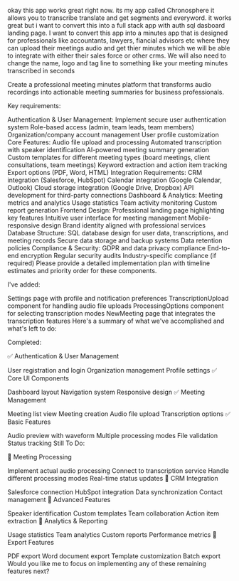okay this app works great right now. its my app called Chronosphere it allows you to transcribe translate and get segments and everyword. it works great but i want to convert this into a full stack app with auth sql dasboard landing page. I want to convert this app into a minutes app that is designed for professionals like accountants, lawyers, fiancial advisors etc where they can upload their meetings audio and get thier minutes which we will be able to integrate with either their sales force or other crms. We will also need to change the name, logo and tag line to something like your meeting minutes transcribed in seconds

Create a professional meeting minutes platform that transforms audio recordings into actionable meeting summaries for business professionals.

Key requirements:

Authentication & User Management:
Implement secure user authentication system
Role-based access (admin, team leads, team members)
Organization/company account management
User profile customization
Core Features:
Audio file upload and processing
Automated transcription with speaker identification
AI-powered meeting summary generation
Custom templates for different meeting types (board meetings, client consultations, team meetings)
Keyword extraction and action item tracking
Export options (PDF, Word, HTML)
Integration Requirements:
CRM integration (Salesforce, HubSpot)
Calendar integration (Google Calendar, Outlook)
Cloud storage integration (Google Drive, Dropbox)
API development for third-party connections
Dashboard & Analytics:
Meeting metrics and analytics
Usage statistics
Team activity monitoring
Custom report generation
Frontend Design:
Professional landing page highlighting key features
Intuitive user interface for meeting management
Mobile-responsive design
Brand identity aligned with professional services
Database Structure:
SQL database design for user data, transcriptions, and meeting records
Secure data storage and backup systems
Data retention policies
Compliance & Security:
GDPR and data privacy compliance
End-to-end encryption
Regular security audits
Industry-specific compliance (if required)
Please provide a detailed implementation plan with timeline estimates and priority order for these components.

I've added:

Settings page with profile and notification preferences
TranscriptionUpload component for handling audio file uploads
ProcessingOptions component for selecting transcription modes
NewMeeting page that integrates the transcription features
Here's a summary of what we've accomplished and what's left to do:

Completed:

✅ Authentication & User Management

User registration and login
Organization management
Profile settings
✅ Core UI Components

Dashboard layout
Navigation system
Responsive design
✅ Meeting Management

Meeting list view
Meeting creation
Audio file upload
Transcription options
✅ Basic Features

Audio preview with waveform
Multiple processing modes
File validation
Status tracking
Still To Do:

🔄 Meeting Processing

Implement actual audio processing
Connect to transcription service
Handle different processing modes
Real-time status updates
🔄 CRM Integration

Salesforce connection
HubSpot integration
Data synchronization
Contact management
🔄 Advanced Features

Speaker identification
Custom templates
Team collaboration
Action item extraction
🔄 Analytics & Reporting

Usage statistics
Team analytics
Custom reports
Performance metrics
🔄 Export Features

PDF export
Word document export
Template customization
Batch export
Would you like me to focus on implementing any of these remaining features next?